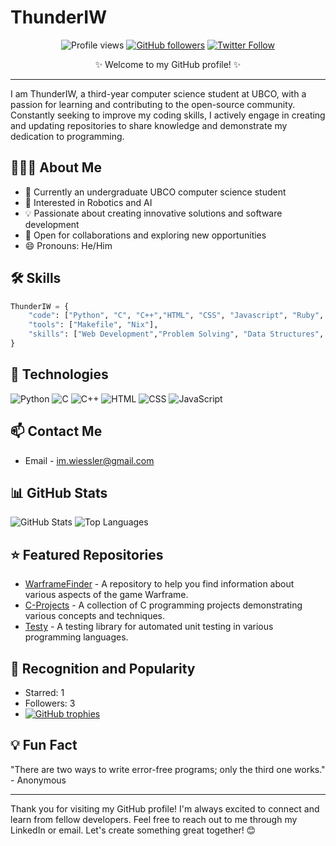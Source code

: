 # ThunderIW

<div align="center">

![Profile views](https://gpvc.arturio.dev/ThunderIW) 
[![GitHub followers](https://img.shields.io/github/followers/ThunderIW?style=social)](https://github.com/ThunderIW)
[![Twitter Follow](https://img.shields.io/twitter/follow/thunderiw?style=social)](https://twitter.com/ThunderIW)

✨ Welcome to my GitHub profile! ✨

</div>

---

I am ThunderIW, a third-year computer science student at UBCO, with a passion for learning and contributing to the open-source community. Constantly seeking to improve my coding skills, I actively engage in creating and updating repositories to share knowledge and demonstrate my dedication to programming. 

## 👨🏻‍💻 About Me

- 💼 Currently an undergraduate UBCO computer science student 
- 🌱 Interested in Robotics and AI
- 💡 Passionate about creating innovative solutions and software development
- 🤝 Open for collaborations and exploring new opportunities
- 😄 Pronouns: He/Him

## 🛠 Skills

```python
ThunderIW = {
    "code": ["Python", "C", "C++","HTML", "CSS", "Javascript", "Ruby", "Shell"],
    "tools": ["Makefile", "Nix"],
    "skills": ["Web Development","Problem Solving", "Data Structures", "Algorithms"]
}
```

## 🔧 Technologies

![Python](https://img.shields.io/badge/-Python-black?style=flat&logo=Python&logoColor=white)
![C](https://img.shields.io/badge/-C-00599C?style=flat&logo=C)
![C++](https://img.shields.io/badge/-C++-00599C?style=flat&logo=c%2b%2b)
![HTML](https://img.shields.io/badge/-HTML-E34F26?style=flat&logo=HTML5&logoColor=white)
![CSS](https://img.shields.io/badge/-CSS-1572B6?style=flat&logo=css3)
![JavaScript](https://img.shields.io/badge/-JavaScript-black?style=flat&logo=javascript)

## 📫 Contact Me

- Email - [im.wiessler@gmail.com](mailto:im.wiessler@gmail.com)

## 📊 GitHub Stats

![GitHub Stats](https://github-readme-stats.vercel.app/api?username=ThunderIW&show_icons=true&title_color=ffffff&icon_color=bb2acf&text_color=daf7dc&bg_color=151515)
![Top Languages](https://github-readme-stats.vercel.app/api/top-langs/?username=ThunderIW&hide=TeX&layout=compact&title_color=ffffff&text_color=daf7dc&bg_color=151515)

## ⭐ Featured Repositories

- [WarframeFinder](https://github.com/ThunderIW/WarframeFinder) - A repository to help you find information about various aspects of the game Warframe.
- [C-Projects](https://github.com/ThunderIW/C-Projects) - A collection of C programming projects demonstrating various concepts and techniques.
- [Testy](https://github.com/ThunderIW/Testy) - A testing library for automated unit testing in various programming languages.

## 🌟 Recognition and Popularity

- Starred: 1
- Followers: 3
- [![GitHub trophies](https://github-profile-trophy.vercel.app/?username=ThunderIW)](https://github.com/ThunderIW)

## 💡 Fun Fact

"There are two ways to write error-free programs; only the third one works." - Anonymous

---

Thank you for visiting my GitHub profile! I'm always excited to connect and learn from fellow developers. Feel free to reach out to me through my LinkedIn or email. Let's create something great together! 😊
